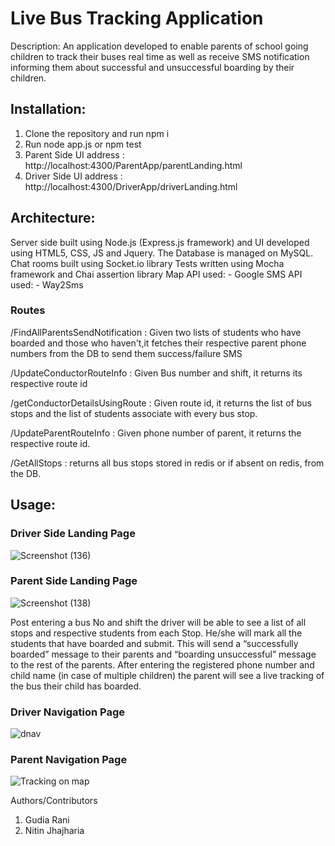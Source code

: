 # Live Bus Tracking Application
Description: An application developed to enable parents of school going children to track their buses real time as well as receive SMS notification informing them about successful and unsuccessful boarding by their children.  

## Installation:  
1.	Clone the repository and run npm i
2.	Run node app.js or npm test
3.	Parent Side UI address : http://localhost:4300/ParentApp/parentLanding.html
4.	Driver Side UI address : http://localhost:4300/DriverApp/driverLanding.html

## Architecture:
Server side built using Node.js (Express.js framework) and UI developed using HTML5, CSS, JS and Jquery. The Database is managed on MySQL. 
Chat rooms built using Socket.io library                                                                                                       Tests written using Mocha framework and Chai assertion library
Map API used: - Google
SMS API used: - Way2Sms

### Routes

/FindAllParentsSendNotification : Given two lists of students who have boarded and those who haven't,it fetches their respective parent phone numbers from the DB to send them success/failure SMS

/UpdateConductorRouteInfo : Given Bus number and shift, it returns its respective route id

/getConductorDetailsUsingRoute : Given route id, it returns the list of bus stops and the list of students associate with every bus stop.

/UpdateParentRouteInfo : Given phone number of parent, it returns the respective route id.

/GetAllStops : returns all bus stops stored in redis or if absent on redis, from the DB.

## Usage:
	                                                                    			                     
### Driver Side Landing Page 
![Screenshot (136)](https://user-images.githubusercontent.com/31110940/73436807-2fc49800-4371-11ea-8a15-aa9202853aa9.png)

### Parent Side Landing Page	
![Screenshot (138)](https://user-images.githubusercontent.com/31110940/73436851-47038580-4371-11ea-8873-cd288ab81e7f.png)

Post entering a bus No and shift the driver will be able to see a list of all stops and respective students from each Stop. He/she will mark all the students that have boarded and submit. This will send a “successfully boarded” message to their parents and “boarding unsuccessful” message to the rest of the parents.
After entering the registered phone number and child name (in case of multiple children) the parent will see a live tracking of the bus their child has boarded. 

### Driver Navigation Page
![dnav](https://user-images.githubusercontent.com/31110940/73436731-14598d00-4371-11ea-9862-96f15eafdef0.jpg)

### Parent Navigation Page
![Tracking on map](https://user-images.githubusercontent.com/31110940/73436880-54b90b00-4371-11ea-8276-82f08522a0e7.png)

 Authors/Contributors
1.	Gudia Rani
2.	Nitin Jhajharia















 


